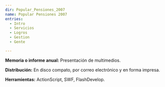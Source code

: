```yaml
---
dir: Popular_Pensiones_2007
name: Popular Pensiones 2007
entries:
  - Intro
  - Servicios
  - Logros
  - Gestion
  - Gente

---
```


**Memoria o informe anual:** Presentación de multimedios.

**Distribución:** En disco compato, por correo electrónico y en forma impresa.

**Herramientas:** ActionScript, SWF, FlashDevelop.